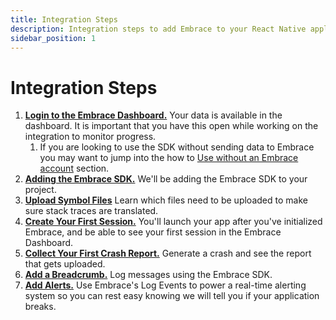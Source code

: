 ```yaml
---
title: Integration Steps
description: Integration steps to add Embrace to your React Native application
sidebar_position: 1
---
```


# Integration Steps

1. [**Login to the Embrace Dashboard.**](/react-native/integration/login-embrace-dashboard) Your data is available in the dashboard. It is important that you have this open while working on the integration to monitor progress.
   1. If you are looking to use the SDK without sending data to Embrace you may want to jump into the how to [Use without an Embrace account](/react-native/integration/login-embrace-dashboard#use-without-an-embrace-account) section.
2. [**Adding the Embrace SDK.**](/react-native/integration/add-embrace-sdk) We'll be adding the Embrace SDK to your project.
3. [**Upload Symbol Files**](/react-native/integration/upload-symbol-files) Learn which files need to be uploaded to make sure stack traces are translated.
4. [**Create Your First Session.**](/react-native/integration/session-reporting) You'll launch your app after you've
   initialized Embrace, and be able to see your first session in the Embrace
   Dashboard.
5. [**Collect Your First Crash Report.**](/react-native/integration/crash-reporting) Generate a crash and see the report that
   gets uploaded.
6. [**Add a Breadcrumb.**](/react-native/integration/breadcrumbs) Log messages using the Embrace SDK.
7. [**Add Alerts.**](/react-native/integration/log-message-api) Use Embrace's Log Events to power a real-time alerting system so you can rest easy knowing we will tell you if your application breaks.

